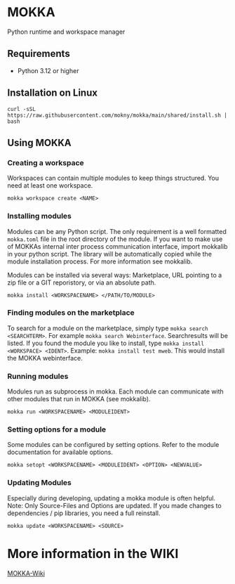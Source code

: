 # MOKKA
Python runtime and workspace manager

## Requirements
- Python 3.12 or higher

## Installation on Linux
```
curl -sSL https://raw.githubusercontent.com/mokny/mokka/main/shared/install.sh | bash
```

## Using MOKKA

### Creating a workspace
Workspaces can contain multiple modules to keep things structured. You need at least one workspace.
```
mokka workspace create <NAME>
```

### Installing modules
Modules can be any Python script. The only requirement is a well formatted `mokka.toml` file in the root directory of the module. If you want to make use of MOKKAs internal inter process communication interface, import mokkalib in your python script. The library will be automatically copied while the module installation process. For more information see mokkalib.

Modules can be installed via several ways: Marketplace, URL pointing to a zip file or a GIT reporistory, or via an absolute path.
```
mokka install <WORKSPACENAME> </PATH/TO/MODULE>
```

### Finding modules on the marketplace
To search for a module on the marketplace, simply type ```mokka search <SEARCHTERM>```. For example ```mokka search Webinterface```. Searchresults will be listed. If you found the module you like to install, type ```mokka install <WORKSPACE> <IDENT>```. Example: ```mokka install test mweb```. This would install the MOKKA webinterface.

### Running modules
Modules run as subprocess in mokka. Each module can communicate with other modules that run in MOKKA (see mokkalib).
```
mokka run <WORKSPACENAME> <MODULEIDENT>
```

### Setting options for a module
Some modules can be configured by setting options. Refer to the module documentation for available options.
```
mokka setopt <WORKSPACENAME> <MODULEIDENT> <OPTION> <NEWVALUE>
```

### Updating Modules
Especially during developing, updating a mokka module is often helpful. Note: Only Source-Files and Options are updated. If you made changes to dependencies / pip libraries, you need a full reinstall.
```
mokka update <WORKSPACENAME> <SOURCE>
```

# More information in the WIKI
[MOKKA-Wiki](https://github.com/mokny/mokka/wiki)